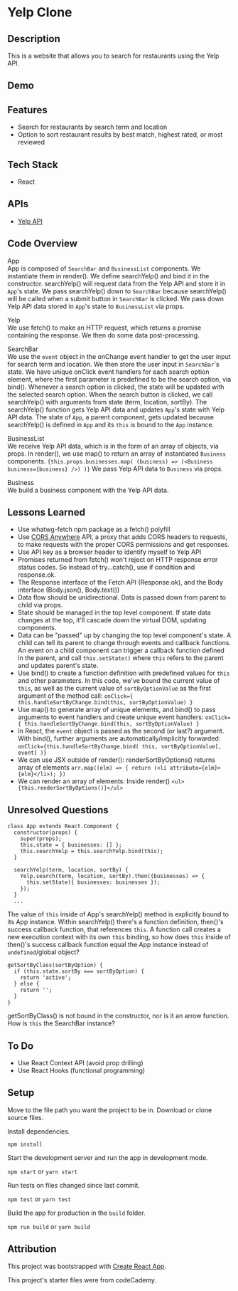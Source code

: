 # Yelp Clone

## Description

This is a website that allows you to search for restaurants using the Yelp API.

## Demo

## Features

- Search for restaurants by search term and location
- Option to sort restaurant results by best match, highest rated, or most reviewed

## Tech Stack

- React

## APIs

- [Yelp API](https://www.yelp.com/fusion)

## Code Overview

App<br>
App is composed of `SearchBar` and `BusinessList` components. We instantiate them in render().
We define searchYelp() and bind it in the constructor. searchYelp() will request data from the Yelp API and store it in `App`'s state. We pass searchYelp() down to `SearchBar` because searchYelp() will be called when a submit button in `SearchBar` is clicked.
We pass down Yelp API data stored in `App`'s state to `BusinessList` via props.

Yelp<br>
We use fetch() to make an HTTP request, which returns a promise containing the response. We then do some data post-processing.

SearchBar<br/>
We use the `event` object in the onChange event handler to get the user input for search term and location. We then store the user input in `SearchBar`'s state.
We have unique onClick event handlers for each search option element, where the first parameter is predefined to be the search option, via bind(). Whenever a search option is clicked, the state will be updated with the selected search option.
When the search button is clicked, we call searchYelp() with arguments from state (term, location, sortBy). The searchYelp() function gets Yelp API data and updates `App`'s state with Yelp API data. The state of `App`, a parent component, gets updated because searchYelp() is defined in `App` and its `this` is bound to the `App` instance.

BusinessList<br/>
We receive Yelp API data, which is in the form of an array of objects, via props. In render(), we use map() to return an array of instantiated `Business` components. `{this.props.businesses.map( (business) => (<Business business={business} />) )}`
We pass Yelp API data to `Business` via props.

Business<br>
We build a business component with the Yelp API data.

## Lessons Learned

- Use whatwg-fetch npm package as a fetch() polyfill
- Use [CORS Anywhere](https://cors-anywhere.herokuapp.com/) API, a proxy that adds CORS headers to requests, to make requests with the proper CORS permissions and get responses.
- Use API key as a browser header to identify myself to Yelp API
- Promises returned from fetch() won't reject on HTTP response error status codes. So instead of try...catch(), use if condition and response.ok.
- The Response interface of the Fetch API (Response.ok), and the Body interface (Body.json(), Body.text())
- Data flow should be unidirectional. Data is passed down from parent to child via props.
- State should be managed in the top level component. If state data changes at the top, it'll cascade down the virtual DOM, updating components.
- Data can be "passed" up by changing the top level component's state. A child can tell its parent to change through events and callback functions. An event on a child component can trigger a callback function defined in the parent, and call `this.setState()` where `this` refers to the parent and updates parent's state.
- Use bind() to create a function definition with predefined values for `this` and other parameters. In this code, we've bound the current value of `this`, as well as the current value of `sortByOptionValue` as the first argument of the method call: `onClick={ this.handleSortByChange.bind(this, sortByOptionValue) }`
- Use map() to generate array of unique elements, and bind() to pass arguments to event handlers and create unique event handlers: `onClick={ this.handleSortByChange.bind(this, sortByOptionValue) }`
- In React, the `event` object is passed as the second (or last?) argument. With bind(), further arguments are automatically/implicitly forwarded: `onClick={this.handleSortByChange.bind( this, sortByOptionValue[, event] )}`
- We can use JSX outside of render(): renderSortByOptions() returns array of elements
  `arr.map((elm) => { return (<li attribute={elm}>{elm}</li>); })`
- We can render an array of elements: Inside render() `<ul>{this.renderSortByOptions()}</ul>`

## Unresolved Questions

```
class App extends React.Component {
  constructor(props) {
    super(props);
    this.state = { businesses: [] };
    this.searchYelp = this.searchYelp.bind(this);
  }

  searchYelp(term, location, sortBy) {
    Yelp.search(term, location, sortBy).then((businesses) => {
      this.setState({ businesses: businesses });
    });
  }
  ...
```

The value of `this` inside of App's searchYelp() method is explicitly bound to its App instance. Within searchYelp() there's a function definition, then()'s success callback function, that references `this`. A function call creates a new execution context with its own `this` binding, so how does `this` inside of then()'s success callback function equal the App instance instead of `undefined`/global object?

```
getSortByClass(sortByOption) {
  if (this.state.sortBy === sortByOption) {
    return 'active';
  } else {
    return '';
  }
}
```

getSortByClass() is not bound in the constructor, nor is it an arrow function. How is `this` the SearchBar instance?

## To Do

- Use React Context API (avoid prop drilling)
- Use React Hooks (functional programming)

## Setup

Move to the file path you want the project to be in. Download or clone source files.

Install dependencies.

`npm install`

Start the development server and run the app in development mode.

`npm start` or `yarn start`

Run tests on files changed since last commit.

`npm test` or `yarn test`

Build the app for production in the `build` folder.

`npm run build` or `yarn build`

## Attribution

This project was bootstrapped with [Create React App](https://github.com/facebook/create-react-app).

This project's starter files were from codeCademy.
